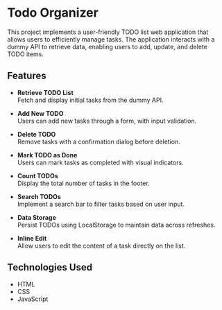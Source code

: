 # Todo Organizer
This project implements a user-friendly TODO list web application that allows users to efficiently manage tasks. The application interacts with a dummy API to retrieve data, enabling users to add, update, and delete TODO items.

## Features
- **Retrieve TODO List**  
  Fetch and display initial tasks from the dummy API.

- **Add New TODO**  
  Users can add new tasks through a form, with input validation.

- **Delete TODO**  
  Remove tasks with a confirmation dialog before deletion.

- **Mark TODO as Done**  
  Users can mark tasks as completed with visual indicators.

- **Count TODOs**  
  Display the total number of tasks in the footer.

- **Search TODOs**  
  Implement a search bar to filter tasks based on user input.

- **Data Storage**  
  Persist TODOs using LocalStorage to maintain data across refreshes.

- **Inline Edit**  
  Allow users to edit the content of a task directly on the list.

## Technologies Used
- HTML
- CSS
- JavaScript
